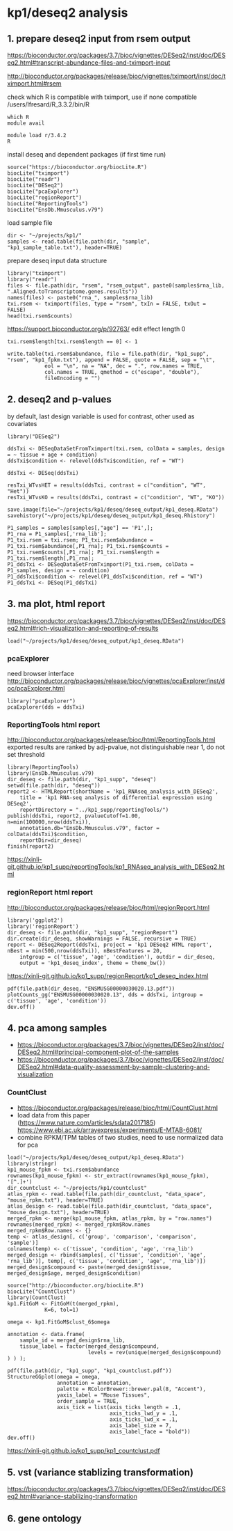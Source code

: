 
# kp1/deseq2 analysis

## 1. prepare deseq2 input from rsem output

https://bioconductor.org/packages/3.7/bioc/vignettes/DESeq2/inst/doc/DESeq2.html#transcript-abundance-files-and-tximport-input

http://bioconductor.org/packages/release/bioc/vignettes/tximport/inst/doc/tximport.html#rsem

check which R is compatible with tximport,
use if none compatible /users/lfresard/R_3.3.2/bin/R
```{r}
which R
module avail
```

```{bash}
module load r/3.4.2
R
```

install deseq and dependent packages (if first time run)
```{r}
source("https://bioconductor.org/biocLite.R")
biocLite("tximport")
biocLite("readr")
biocLite("DESeq2")
biocLite("pcaExplorer")
biocLite("regionReport")
biocLite("ReportingTools")
biocLite("EnsDb.Mmusculus.v79")
```

load sample file
```{r}
dir <- "~/projects/kp1/"
samples <- read.table(file.path(dir, "sample", "kp1_sample_table.txt"), header=TRUE)
```

prepare deseq input data structure
```{r}
library("tximport")
library("readr")
files <- file.path(dir, "rsem", "rsem_output", paste0(samples$rna_lib, ".Aligned.toTranscriptome.genes.results"))
names(files) <- paste0("rna_", samples$rna_lib)
txi.rsem <- tximport(files, type = "rsem", txIn = FALSE, txOut = FALSE)
head(txi.rsem$counts)
```

https://support.bioconductor.org/p/92763/
edit effect length 0
```{r}
txi.rsem$length[txi.rsem$length == 0] <- 1
```

```{r}
write.table(txi.rsem$abundance, file = file.path(dir, "kp1_supp", "rsem", "kp1_fpkm.txt"), append = FALSE, quote = FALSE, sep = "\t",
            eol = "\n", na = "NA", dec = ".", row.names = TRUE,
            col.names = TRUE, qmethod = c("escape", "double"),
            fileEncoding = "")
```

## 2. deseq2 and p-values

by default, last design variable is used for contrast, other used as covariates
```{r}
library("DESeq2")

ddsTxi <- DESeqDataSetFromTximport(txi.rsem, colData = samples, design = ~ tissue + age + condition)
ddsTxi$condition <- relevel(ddsTxi$condition, ref = "WT")

ddsTxi <- DESeq(ddsTxi)

resTxi_WTvsHET = results(ddsTxi, contrast = c("condition", "WT", "Het"))
resTxi_WTvsKO = results(ddsTxi, contrast = c("condition", "WT", "KO"))
```

```{r}
save.image(file="~/projects/kp1/deseq/deseq_output/kp1_deseq.RData")
savehistory("~/projects/kp1/deseq/deseq_output/kp1_deseq.Rhistory")
```

```{r}
P1_samples = samples[samples[,"age"] == 'P1',];
P1_rna = P1_samples[,'rna_lib'];
P1_txi.rsem = txi.rsem; P1_txi.rsem$abundance = P1_txi.rsem$abundance[,P1_rna]; P1_txi.rsem$counts = P1_txi.rsem$counts[,P1_rna]; P1_txi.rsem$length = P1_txi.rsem$length[,P1_rna];
P1_ddsTxi <- DESeqDataSetFromTximport(P1_txi.rsem, colData = P1_samples, design = ~ condition)
P1_ddsTxi$condition <- relevel(P1_ddsTxi$condition, ref = "WT")
P1_ddsTxi <- DESeq(P1_ddsTxi)
```

## 3. ma plot, html report

https://bioconductor.org/packages/3.7/bioc/vignettes/DESeq2/inst/doc/DESeq2.html#rich-visualization-and-reporting-of-results

```{r}
load("~/projects/kp1/deseq/deseq_output/kp1_deseq.RData")
```

### pcaExplorer
need browser interface
http://bioconductor.org/packages/release/bioc/vignettes/pcaExplorer/inst/doc/pcaExplorer.html
```{r}
library("pcaExplorer")
pcaExplorer(dds = ddsTxi)
```

### ReportingTools html report
http://bioconductor.org/packages/release/bioc/html/ReportingTools.html
exported results are ranked by adj-pvalue, not distinguishable near 1, do not set threshold

```{r}
library(ReportingTools)
library(EnsDb.Mmusculus.v79)
dir_deseq <- file.path(dir, "kp1_supp", "deseq")
setwd(file.path(dir, "deseq"))
report2 <- HTMLReport(shortName = 'kp1_RNAseq_analysis_with_DESeq2',
	title = 'kp1 RNA-seq analysis of differential expression using DESeq2',
	reportDirectory = "../kp1_supp/reportingTools/")
publish(ddsTxi, report2, pvalueCutoff=1.00, n=min(100000,nrow(ddsTxi)),
	annotation.db="EnsDb.Mmusculus.v79", factor = colData(ddsTxi)$condition,
	reportDir=dir_deseq)
finish(report2)
```
https://xinli-git.github.io/kp1_supp/reportingTools/kp1_RNAseq_analysis_with_DESeq2.html

### regionReport html report
http://bioconductor.org/packages/release/bioc/html/regionReport.html
```{r}
library('ggplot2')
library('regionReport')
dir_deseq <- file.path(dir, "kp1_supp", "regionReport")
dir.create(dir_deseq, showWarnings = FALSE, recursive = TRUE)
report <- DESeq2Report(ddsTxi, project = 'kp1 DESeq2 HTML report', nBest = min(500,nrow(ddsTxi)), nBestFeatures = 20,  
    intgroup = c('tissue', 'age', 'condition'), outdir = dir_deseq,
    output = 'kp1_deseq_index', theme = theme_bw())
```
https://xinli-git.github.io/kp1_supp/regionReport/kp1_deseq_index.html

```{r}
pdf(file.path(dir_deseq, "ENSMUSG00000030020.13.pdf"))
plotCounts_gg("ENSMUSG00000030020.13", dds = ddsTxi, intgroup = c('tissue', 'age', 'condition'))
dev.off()
```

## 4. pca among samples

* https://bioconductor.org/packages/3.7/bioc/vignettes/DESeq2/inst/doc/DESeq2.html#principal-component-plot-of-the-samples
* https://bioconductor.org/packages/3.7/bioc/vignettes/DESeq2/inst/doc/DESeq2.html#data-quality-assessment-by-sample-clustering-and-visualization
### CountClust
* https://bioconductor.org/packages/release/bioc/html/CountClust.html
* load data from this paper (https://www.nature.com/articles/sdata2017185)
https://www.ebi.ac.uk/arrayexpress/experiments/E-MTAB-6081/
* combine RPKM/TPM tables of two studies, need to use normalized data for pca
```{r}
load("~/projects/kp1/deseq/deseq_output/kp1_deseq.RData")
library(stringr)
kp1_mouse_fpkm <- txi.rsem$abundance
rownames(kp1_mouse_fpkm) <- str_extract(rownames(kp1_mouse_fpkm), '[^.]+')
dir_countclust <- "~/projects/kp1/countclust"
atlas_rpkm <- read.table(file.path(dir_countclust, "data_space", "mouse_rpkm.txt"), header=TRUE)
atlas_design <- read.table(file.path(dir_countclust, "data_space", "mouse_design.txt"), header=TRUE)
merged_rpkm <- merge(kp1_mouse_fpkm, atlas_rpkm, by = "row.names")
rownames(merged_rpkm) <- merged_rpkm$Row.names
merged_rpkm$Row.names <- {}
temp <- atlas_design[, c('group', 'comparison', 'comparison', 'sample')]
colnames(temp) <- c('tissue', 'condition', 'age', 'rna_lib')
merged_design <- rbind(samples[, c('tissue', 'condition', 'age', 'rna_lib')], temp[, c('tissue', 'condition', 'age', 'rna_lib')])
merged_design$compound <- paste(merged_design$tissue, merged_design$age, merged_design$condition)
```

```{r}
source("http://bioconductor.org/biocLite.R")
biocLite("CountClust")
library(CountClust)
kp1.FitGoM <- FitGoM(t(merged_rpkm),
            K=6, tol=1)
```
```{r}
omega <- kp1.FitGoM$clust_6$omega

annotation <- data.frame(
    sample_id = merged_design$rna_lib,
    tissue_label = factor(merged_design$compound,
                          levels = rev(unique(merged_design$compound) ) ) );

pdf(file.path(dir, "kp1_supp", "kp1_countclust.pdf"))
StructureGGplot(omega = omega,
                annotation = annotation,
                palette = RColorBrewer::brewer.pal(8, "Accent"),
                yaxis_label = "Mouse Tissues",
                order_sample = TRUE,
                axis_tick = list(axis_ticks_length = .1,
                                 axis_ticks_lwd_y = .1,
                                 axis_ticks_lwd_x = .1,
                                 axis_label_size = 7,
                                 axis_label_face = "bold"))
dev.off()
```
https://xinli-git.github.io/kp1_supp/kp1_countclust.pdf


## 5. vst (variance stablizing transformation)

https://bioconductor.org/packages/3.7/bioc/vignettes/DESeq2/inst/doc/DESeq2.html#variance-stabilizing-transformation

## 6. gene ontology





